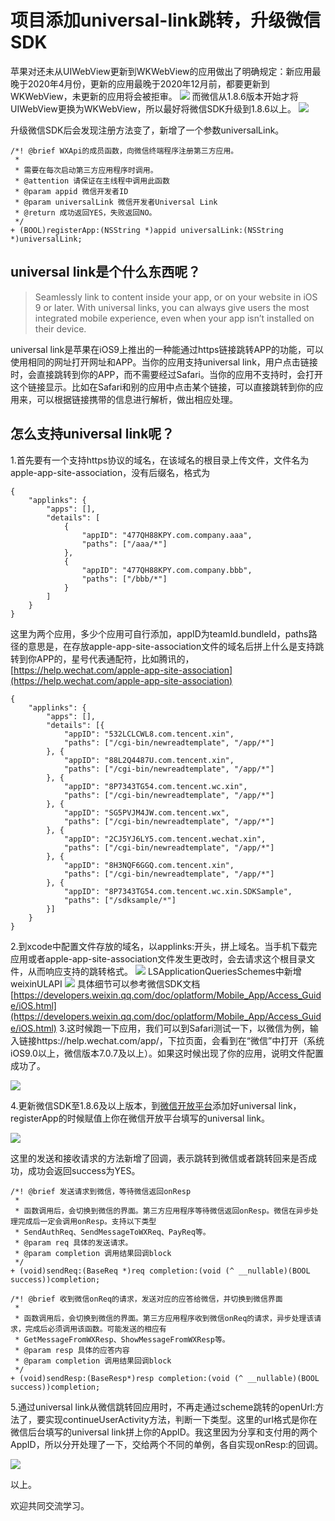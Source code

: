 # 项目添加universal-link跳转，升级微信SDK
苹果对还未从UIWebView更新到WKWebView的应用做出了明确规定：新应用最晚于2020年4月份，更新的应用最晚于2020年12月前，都要更新到WKWebView，未更新的应用将会被拒审。
![](https://upload-images.jianshu.io/upload_images/2360306-00c815c04dcb37dc.png?imageMogr2/auto-orient/strip|imageView2/2/w/1200)
而微信从1.8.6版本开始才将UIWebView更换为WKWebView，所以最好将微信SDK升级到1.8.6以上。
![](https://upload-images.jianshu.io/upload_images/2360306-af26e5b63183a69e.png?imageMogr2/auto-orient/strip|imageView2/2/w/658)

升级微信SDK后会发现注册方法变了，新增了一个参数universalLink。
```
/*! @brief WXApi的成员函数，向微信终端程序注册第三方应用。
 *
 * 需要在每次启动第三方应用程序时调用。
 * @attention 请保证在主线程中调用此函数
 * @param appid 微信开发者ID
 * @param universalLink 微信开发者Universal Link
 * @return 成功返回YES，失败返回NO。
 */
+ (BOOL)registerApp:(NSString *)appid universalLink:(NSString *)universalLink;
```
## universal link是个什么东西呢？
>Seamlessly link to content inside your app, or on your website in iOS 9 or later. With universal links, you can always give users the most integrated mobile experience, even when your app isn’t installed on their device.

universal link是苹果在iOS9上推出的一种能通过https链接跳转APP的功能，可以使用相同的网址打开网址和APP。当你的应用支持universal link，用户点击链接时，会直接跳转到你的APP，而不需要经过Safari。当你的应用不支持时，会打开这个链接显示。比如在Safari和别的应用中点击某个链接，可以直接跳转到你的应用来，可以根据链接携带的信息进行解析，做出相应处理。
## 怎么支持universal link呢？
1.首先要有一个支持https协议的域名，在该域名的根目录上传文件，文件名为apple-app-site-association，没有后缀名，格式为
```
{
    "applinks": {
        "apps": [],
        "details": [
            {
                "appID": "477QH88KPY.com.company.aaa",
                "paths": ["/aaa/*"]
            },
            {
                "appID": "477QH88KPY.com.company.bbb",
                "paths": ["/bbb/*"]
            }
        ]
    }
}
```
这里为两个应用，多少个应用可自行添加，appID为teamId.bundleId，paths路径的意思是，在存放apple-app-site-association文件的域名后拼上什么是支持跳转到你APP的，星号代表通配符，比如腾讯的，[https://help.wechat.com/apple-app-site-association](https://help.wechat.com/apple-app-site-association)
```
{
    "applinks": {
        "apps": [],
        "details": [{
            "appID": "532LCLCWL8.com.tencent.xin",
            "paths": ["/cgi-bin/newreadtemplate", "/app/*"]
        }, {
            "appID": "88L2Q4487U.com.tencent.xin",
            "paths": ["/cgi-bin/newreadtemplate", "/app/*"]
        }, {
            "appID": "8P7343TG54.com.tencent.wc.xin",
            "paths": ["/cgi-bin/newreadtemplate", "/app/*"]
        }, {
            "appID": "SG5PVJM4JW.com.tencent.wx",
            "paths": ["/cgi-bin/newreadtemplate", "/app/*"]
        }, {
            "appID": "2CJ5YJ6LY5.com.tencent.wechat.xin",
            "paths": ["/cgi-bin/newreadtemplate", "/app/*"]
        }, {
            "appID": "8H3NQF6GGQ.com.tencent.xin",
            "paths": ["/cgi-bin/newreadtemplate", "/app/*"]
        }, {
            "appID": "8P7343TG54.com.tencent.wc.xin.SDKSample",
            "paths": ["/sdksample/*"]
        }]
    }
}
```
2.到xcode中配置文件存放的域名，以applinks:开头，拼上域名。当手机下载完应用或者apple-app-site-association文件发生更改时，会去请求这个根目录文件，从而响应支持的跳转格式。
![](https://upload-images.jianshu.io/upload_images/2360306-b21470df3026c010.png?imageMogr2/auto-orient/strip|imageView2/2/w/1200)
LSApplicationQueriesSchemes中新增weixinULAPI
![](https://upload-images.jianshu.io/upload_images/2360306-95de9e8a313d8180.png?imageMogr2/auto-orient/strip|imageView2/2/w/1200)
具体细节可以参考微信SDK文档[https://developers.weixin.qq.com/doc/oplatform/Mobile_App/Access_Guide/iOS.html](https://developers.weixin.qq.com/doc/oplatform/Mobile_App/Access_Guide/iOS.html)
3.这时候跑一下应用，我们可以到Safari测试一下，以微信为例，输入链接https://help.wechat.com/app/，下拉页面，会看到在“微信”中打开（系统iOS9.0以上，微信版本7.0.7及以上）。如果这时候出现了你的应用，说明文件配置成功了。

![](//upload-images.jianshu.io/upload_images/2360306-b7fccd5cf3cac9a8.jpeg?imageMogr2/auto-orient/strip|imageView2/2/w/1200)

4.更新微信SDK至1.8.6及以上版本，到[微信开放平台](https://open.weixin.qq.com)添加好universal link，registerApp的时候赋值上你在微信开放平台填写的universal link。

![](//upload-images.jianshu.io/upload_images/2360306-1105a227ea7191f9.png?imageMogr2/auto-orient/strip|imageView2/2/w/1200)

这里的发送和接收请求的方法新增了回调，表示跳转到微信或者跳转回来是否成功，成功会返回success为YES。

```
/*! @brief 发送请求到微信，等待微信返回onResp
 *
 * 函数调用后，会切换到微信的界面。第三方应用程序等待微信返回onResp。微信在异步处理完成后一定会调用onResp。支持以下类型
 * SendAuthReq、SendMessageToWXReq、PayReq等。
 * @param req 具体的发送请求。
 * @param completion 调用结果回调block
 */
+ (void)sendReq:(BaseReq *)req completion:(void (^ __nullable)(BOOL success))completion;

/*! @brief 收到微信onReq的请求，发送对应的应答给微信，并切换到微信界面
 *
 * 函数调用后，会切换到微信的界面。第三方应用程序收到微信onReq的请求，异步处理该请求，完成后必须调用该函数。可能发送的相应有
 * GetMessageFromWXResp、ShowMessageFromWXResp等。
 * @param resp 具体的应答内容
 * @param completion 调用结果回调block
 */
+ (void)sendResp:(BaseResp*)resp completion:(void (^ __nullable)(BOOL success))completion;
```

5.通过universal link从微信跳转回应用时，不再走通过scheme跳转的openUrl:方法了，要实现continueUserActivity方法，判断一下类型。这里的url格式是你在微信后台填写的universal link拼上你的AppID。我这里因为分享和支付用的两个AppID，所以分开处理了一下，交给两个不同的单例，各自实现onResp:的回调。

![](//upload-images.jianshu.io/upload_images/2360306-4e15b4b4e8f10090.png?imageMogr2/auto-orient/strip|imageView2/2/w/1200)

以上。

欢迎共同交流学习。

